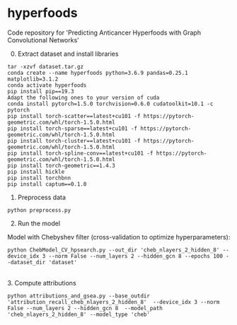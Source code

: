 # hyperfoods


Code repository for 'Predicting Anticancer Hyperfoods with Graph Convolutional Networks'


0. Extract dataset and install libraries
```
tar -xzvf dataset.tar.gz
conda create --name hyperfoods python=3.6.9 pandas=0.25.1 matplotlib=3.1.2
conda activate hyperfoods
pip install pip==19.3
Adapt the following ones to your version of cuda
conda install pytorch=1.5.0 torchvision=0.6.0 cudatoolkit=10.1 -c pytorch
pip install torch-scatter==latest+cu101 -f https://pytorch-geometric.com/whl/torch-1.5.0.html
pip install torch-sparse==latest+cu101 -f https://pytorch-geometric.com/whl/torch-1.5.0.html
pip install torch-cluster==latest+cu101 -f https://pytorch-geometric.com/whl/torch-1.5.0.html
pip install torch-spline-conv==latest+cu101 -f https://pytorch-geometric.com/whl/torch-1.5.0.html
pip install torch-geometric==1.4.3
pip install hickle
pip install torchbnn
pip install captum==0.1.0
```



1. Preprocess data

```
python preprocess.py
```



2. Run the model

Model with Chebyshev filter (cross-validation to optimize hyperparameters):
<br>

```
python ChebModel_CV_hpsearch.py --out_dir 'cheb_nlayers_2_hidden_8' --device_idx 3 --norm False --num_layers 2 --hidden_gcn 8 --epochs 100 --dataset_dir 'dataset' 
```

<br>
3. Compute attributions
<br>

```
python attributions_and_gsea.py --base_outdir 'attribution_recall_cheb_nlayers_2_hidden_8'  --device_idx 3 --norm False --num_layers 2 --hidden_gcn 8  --model_path 'cheb_nlayers_2_hidden_8' --model_type 'cheb' 
```

<br>



